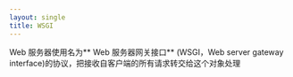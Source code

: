 ```yaml
---
layout: single
title: WSGI
---
```

Web 服务器使用名为** Web 服务器网关接口** (WSGI，Web server gateway interface)的协议，把接收自客户端的所有请求转交给这个对象处理
